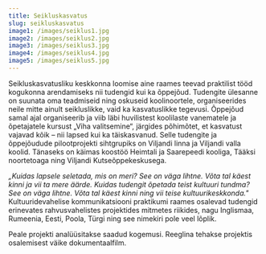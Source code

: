 ```yaml
---
title: Seikluskasvatus
slug: seikluskasvatus
image1: /images/seiklus1.jpg
image2: /images/seiklus2.jpg
image3: /images/seiklus3.jpg
image4: /images/seiklus4.jpg
image5: /images/seiklus5.jpg
---
```

Seikluskasvatusliku keskkonna loomise aine raames teevad praktilist tööd kogukonna arendamiseks nii tudengid kui ka õppejõud. Tudengite ülesanne on suunata oma teadmiseid ning oskuseid koolinoortele, organiseerides neile mitte ainult seikluslikke, vaid ka kasvatuslikke tegevusi. Õppejõud samal ajal organiseerib ja viib läbi huvilistest koolilaste vanematele ja õpetajatele kursust „Viha valitsemine“, järgides põhimõtet, et kasvatust vajavad kõik – nii lapsed kui ka täiskasvanud. Selle tudengite ja õppejõudude pilootprojekti sihtgrupiks on Viljandi linna ja Viljandi valla koolid. Tänaseks on käimas koostöö Heimtali ja Saarepeedi kooliga, Tääksi noortetoaga ning Viljandi Kutseõppekeskusega.

_„Kuidas lapsele seletada, mis on meri? See on väga lihtne. Võta tal käest kinni ja vii ta mere äärde. Kuidas tudengit õpetada teist kultuuri tundma? See on väga lihtne. Võta tal käest kinni ning vii teise kultuurikeskkonda."_ Kultuuridevahelise kommunikatsiooni praktikumi raames osalevad tudengid erinevates rahvusvahelistes projektides mitmetes riikides, nagu Inglismaa, Rumeenia, Eesti, Poola, Türgi ning see nimekiri pole veel lõplik.

Peale projekti analüüsitakse saadud kogemusi. Reeglina tehakse projektis osalemisest väike dokumentaalfilm.
